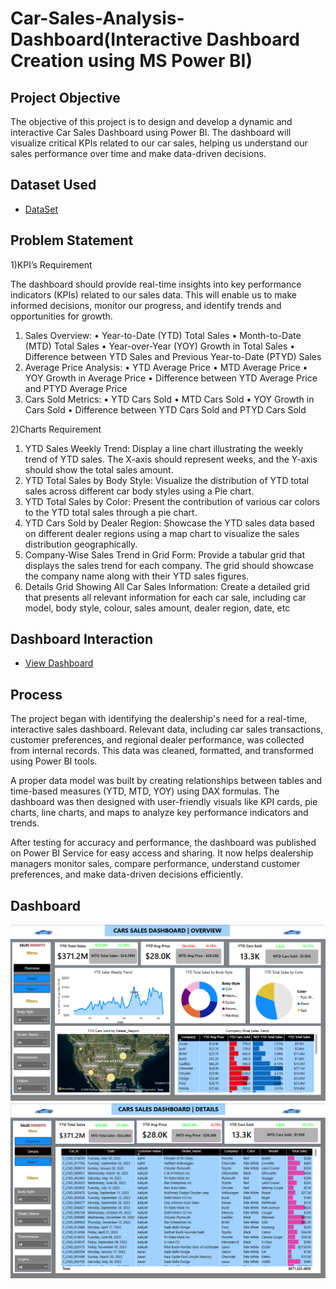 # Car-Sales-Analysis-Dashboard(Interactive Dashboard Creation using MS Power BI)

## Project Objective
The objective of this project is to design and develop a dynamic and interactive Car Sales Dashboard using Power BI. The dashboard will visualize critical KPIs related to our car sales, helping us understand our sales performance over time and make data-driven decisions.

## Dataset Used
- <a href="https://github.com/5Rahul5/Data-Analysis-Dashboard/blob/main/Car%20Sales%20DataSet.xlsx">DataSet</a>

## Problem Statement
 1)KPI’s Requirement
 
The dashboard should provide real-time insights into key performance indicators (KPIs) related to our sales data. This will enable us to make informed decisions, monitor our progress, and identify trends and opportunities for growth.
1.	Sales Overview:
•	Year-to-Date (YTD) Total Sales
•	Month-to-Date (MTD) Total Sales
•	Year-over-Year (YOY) Growth in Total Sales
•	Difference between YTD Sales and Previous Year-to-Date (PTYD) Sales
2.	Average Price Analysis:
•	YTD Average Price
•	MTD Average Price
•	YOY Growth in Average Price
•	Difference between YTD Average Price and PTYD Average Price
3.	Cars Sold Metrics:
•	YTD Cars Sold
•	MTD Cars Sold
•	YOY Growth in Cars Sold
•	Difference between YTD Cars Sold and PTYD Cars Sold

 2)Charts Requirement
 
1.	YTD Sales Weekly Trend: Display a line chart illustrating the weekly trend of YTD sales. The X-axis should represent weeks, and the Y-axis should show the total sales amount.
2.	YTD Total Sales by Body Style: Visualize the distribution of YTD total sales across different car body styles using a Pie chart.
3.	YTD Total Sales by Color: Present the contribution of various car colors to the YTD total sales through a pie chart.
4.	YTD Cars Sold by Dealer Region: Showcase the YTD sales data based on different dealer regions using a map chart to visualize the sales distribution geographically.
5.	Company-Wise Sales Trend in Grid Form: Provide a tabular grid that displays the sales trend for each company. The grid should showcase the company name along with their YTD sales figures.
6.	Details Grid Showing All Car Sales Information: Create a detailed grid that presents all relevant information for each car sale, including car model, body style, colour, sales amount, dealer region, date, etc

## Dashboard Interaction
- <a href ="https://github.com/5Rahul5/Data-Analysis-Dashboard/blob/main/Cars%20Sales%20Dashboard.pbix">View Dashboard</a>

## Process
The project began with identifying the dealership's need for a real-time, interactive sales dashboard. Relevant data, including car sales transactions, customer preferences, and regional dealer performance, was collected from internal records. This data was cleaned, formatted, and transformed using Power BI tools.

A proper data model was built by creating relationships between tables and time-based measures (YTD, MTD, YOY) using DAX formulas. The dashboard was then designed with user-friendly visuals like KPI cards, pie charts, line charts, and maps to analyze key performance indicators and trends.

After testing for accuracy and performance, the dashboard was published on Power BI Service for easy access and sharing. It now helps dealership managers monitor sales, compare performance, understand customer preferences, and make data-driven decisions efficiently.

## Dashboard 
![Screenshot_(495)](https://github.com/5Rahul5/Data-Analysis-Dashboard/blob/main/Dashboard_1.png)
![Screenshot_(495)](https://github.com/5Rahul5/Data-Analysis-Dashboard/blob/main/Dashboard_2.png)



